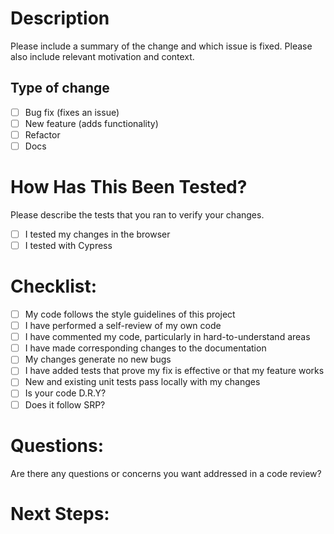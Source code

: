 # Description

Please include a summary of the change and which issue is fixed. Please also include relevant motivation and context.


## Type of change

- [ ] Bug fix (fixes an issue)
- [ ] New feature (adds functionality)
- [ ] Refactor
- [ ] Docs

# How Has This Been Tested?

Please describe the tests that you ran to verify your changes.

- [ ] I tested my changes in the browser
- [ ] I tested with Cypress

# Checklist:

- [ ] My code follows the style guidelines of this project
- [ ] I have performed a self-review of my own code
- [ ] I have commented my code, particularly in hard-to-understand areas
- [ ] I have made corresponding changes to the documentation
- [ ] My changes generate no new bugs
- [ ] I have added tests that prove my fix is effective or that my feature works
- [ ] New and existing unit tests pass locally with my changes
- [ ] Is your code D.R.Y?
- [ ] Does it follow SRP?

# Questions:
Are there any questions or concerns you want addressed in a code review?

# Next Steps:
